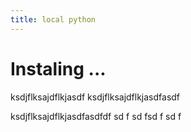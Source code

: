 ```yaml
---
title: local python
---
```


# Instaling ...

ksdjflksajdflkjasdf
ksdjflksajdflkjasdfasdf

ksdjflksajdflkjasdfasdfdf
sd
f
sd
fsd
f
sd
f
